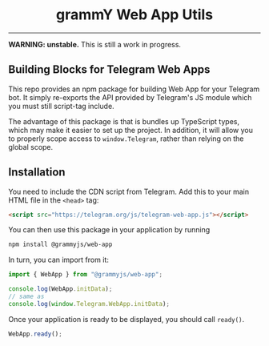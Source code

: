 # <h1 align="center">grammY Web App Utils</h1>

---

**WARNING: unstable.** This is still a work in progress.

## Building Blocks for Telegram Web Apps

This repo provides an npm package for building Web App for your Telegram bot. It
simply re-exports the API provided by Telegram's JS module which you must still
script-tag include.

The advantage of this package is that is bundles up TypeScript types, which may
make it easier to set up the project. In addition, it will allow you to properly
scope access to `window.Telegram`, rather than relying on the global scope.

## Installation

You need to include the CDN script from Telegram. Add this to your main HTML
file in the `<head>` tag:

```html
<script src="https://telegram.org/js/telegram-web-app.js"></script>
```

You can then use this package in your application by running

```bash
npm install @grammyjs/web-app
```

In turn, you can import from it:

```ts
import { WebApp } from "@grammyjs/web-app";

console.log(WebApp.initData);
// same as
console.log(window.Telegram.WebApp.initData);
```

Once your application is ready to be displayed, you should call `ready()`.

```ts
WebApp.ready();
```
